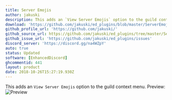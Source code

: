 ```yaml
---
title: Server Emojis
author: jakuski
description: This adds an `View Server Emojis` option to the guild context menu.
download: 'https://github.com/jakuski/ed_plugins/blob/master/ServerEmojis/ServerEmojis.js'
github_profile_url: 'https://github.com/jakuski/'
github_source_url: https://github.com/jakuski/ed_plugins/tree/master/ServerEmojis
github_issue_url: 'https://github.com/jakuski/ed_plugins/issues'
discord_server: 'https://discord.gg/na4WZpY'
auto: true
status: Updated
software: [EnhancedDiscord]
ghcommentid: 441
layout: product
date: 2018-10-26T15:27:19.930Z
---
```

This adds an `View Server Emojis` option to the guild context menu.
Preview:
![Preview](https://vgy.me/wZqmlV.gif)